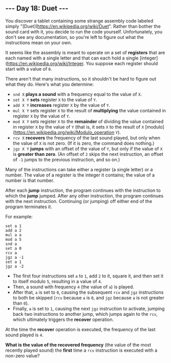## --- Day 18: Duet ---
You discover a tablet containing some strange assembly code labeled simply "[Duet](https://en.wikipedia.org/wiki/Duet". Rather than bother the sound card with it, you decide to run the code yourself. Unfortunately, you don't see any documentation, so you're left to figure out what the instructions mean on your own.
 
It seems like the assembly is meant to operate on a set of **registers** that are each named with a single letter and that can each hold a single [integer](https://en.wikipedia.org/wiki/Integer. You suppose each register should start with a value of `0`.
 
There aren't that many instructions, so it shouldn't be hard to figure out what they do. Here's what you determine:
 
- `snd X` **plays a sound** with a frequency equal to the value of `X`.
- `set X Y` **sets** register `X` to the value of `Y`.
- `add X Y` **increases** register `X` by the value of `Y`.
- `mul X Y` sets register `X` to the result of **multiplying** the value contained in register `X` by the value of `Y`.
- `mod X Y` sets register `X` to the **remainder** of dividing the value contained in register `X` by the value of `Y` (that is, it sets `X` to the result of `X` [modulo](https://en.wikipedia.org/wiki/Modulo_operation `Y`).
- `rcv X` **recovers** the frequency of the last sound played, but only when the value of `X` is not zero. (If it is zero, the command does nothing.)
- `jgz X Y` **jumps** with an offset of the value of `Y`, but only if the value of `X` is **greater than zero**. (An offset of `2` skips the next instruction, an offset of `-1` jumps to the previous instruction, and so on.)
 
Many of the instructions can take either a register (a single letter) or a number. The value of a register is the integer it contains; the value of a number is that number.
 
After each **jump** instruction, the program continues with the instruction to which the **jump** jumped. After any other instruction, the program continues with the next instruction. Continuing (or jumping) off either end of the program terminates it.
 
For example:
 
```
set a 1
add a 2
mul a a
mod a 5
snd a
set a 0
rcv a
jgz a -1
set a 1
jgz a -2
```
 
- The first four instructions set `a` to `1`, add `2` to it, square it, and then set it to itself modulo `5`, resulting in a value of `4`.
- Then, a sound with frequency `4` (the value of `a`) is played.
- After that, `a` is set to `0`, causing the subsequent `rcv` and `jgz` instructions to both be skipped (`rcv` because `a` is `0`, and `jgz` because `a` is not greater than `0`).
- Finally, `a` is set to `1`, causing the next `jgz` instruction to activate, jumping back two instructions to another jump, which jumps again to the `rcv`, which ultimately triggers the **recover** operation.
 
At the time the **recover** operation is executed, the frequency of the last sound played is `4`.
 
**What is the value of the recovered frequency** (the value of the most recently played sound) the **first** time a `rcv` instruction is executed with a non-zero value?
 